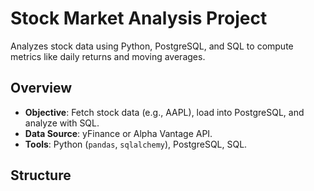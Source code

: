 # Stock Market Analysis Project

Analyzes stock data using Python, PostgreSQL, and SQL to compute metrics like daily returns and moving averages.

## Overview
- **Objective**: Fetch stock data (e.g., AAPL), load into PostgreSQL, and analyze with SQL.
- **Data Source**: yFinance or Alpha Vantage API.
- **Tools**: Python (`pandas`, `sqlalchemy`), PostgreSQL, SQL.

## Structure
